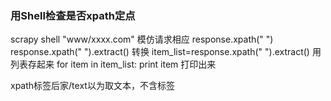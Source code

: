 ### 用Shell检查是否xpath定点

scrapy shell "www/xxxx.com" 模仿请求相应
response.xpath("   ")
response.xpath("    ").extract() 转换
item_list=response.xpath("  ").extract() 用列表存起来
for item in item_list:
	print item    打印出来

xpath标签后家/text以为取文本，不含标签